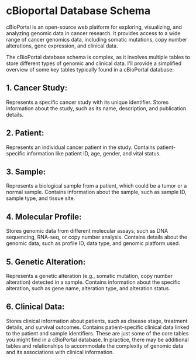 # cBioportal Database Schema

cBioPortal is an open-source web platform for exploring, visualizing, and analyzing genomic data in cancer research. It provides access to a wide range of cancer genomics data, including somatic mutations, 
copy number alterations, gene expression, and clinical data.

The cBioPortal database schema is complex, as it involves multiple tables to store different types of genomic and clinical data. I'll provide a simplified overview of some key tables typically found in a cBioPortal database:

## 1. Cancer Study:

Represents a specific cancer study with its unique identifier.
Stores information about the study, such as its name, description, and publication details.
## 2. Patient:

Represents an individual cancer patient in the study.
Contains patient-specific information like patient ID, age, gender, and vital status.
## 3. Sample:

Represents a biological sample from a patient, which could be a tumor or a normal sample.
Contains information about the sample, such as sample ID, sample type, and tissue site.
## 4. Molecular Profile:

Stores genomic data from different molecular assays, such as DNA sequencing, RNA-seq, or copy number analysis.
Contains details about the genomic data, such as profile ID, data type, and genomic platform used.
## 5. Genetic Alteration:

Represents a genetic alteration (e.g., somatic mutation, copy number alteration) detected in a sample.
Contains information about the specific alteration, such as gene name, alteration type, and alteration status.
## 6. Clinical Data:

Stores clinical information about patients, such as disease stage, treatment details, and survival outcomes.
Contains patient-specific clinical data linked to the patient and sample identifiers.
These are just some of the core tables you might find in a cBioPortal database. In practice, there may be additional tables and relationships to accommodate the complexity of genomic data and its associations with clinical information.


